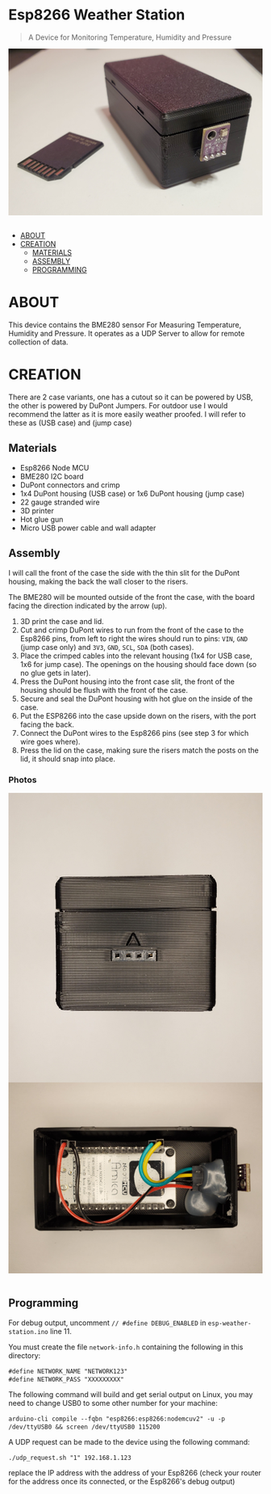 # Esp8266 Weather Station
> A Device for Monitoring Temperature, Humidity and Pressure

<img align="left" max-height="300" src="images/full.jpg">
<br clear="left"/>
<br clear="left"/>

- [ABOUT](#about)
- [CREATION](#creation)
  * [MATERIALS](#materials)
  * [ASSEMBLY](#assembly)
  * [PROGRAMMING](#programming)


# ABOUT
This device contains the BME280 sensor For Measuring Temperature, Humidity and Pressure. It operates as a UDP Server to allow for remote collection of data.

# CREATION
There are 2 case variants, one has a cutout so it can be powered by USB, the other is powered by DuPont Jumpers. For outdoor use I would recommend the latter as it is more easily weather proofed.
I will refer to these as (USB case) and (jump case)

## Materials

- Esp8266 Node MCU
- BME280 I2C board
- DuPont connectors and crimp
- 1x4 DuPont housing (USB case) or 1x6 DuPont housing (jump case)
- 22 gauge stranded wire
- 3D printer
- Hot glue gun
- Micro USB power cable and wall adapter

## Assembly
I will call the front of the case the side with the thin slit for the DuPont housing, making the back the wall closer to the risers.

The BME280 will be mounted outside of the front the case, with the board facing the direction indicated by the arrow (up).

1) 3D print the case and lid.
2) Cut and crimp DuPont wires to run from the front of the case to the Esp8266 pins, from left to right the wires should run to pins: `VIN`, `GND` (jump case only) and `3V3`, `GND`, `SCL`, `SDA` (both cases).
3) Place the crimped cables into the relevant housing (1x4 for USB case, 1x6 for jump case). The openings on the housing should face down (so no glue gets in later).
4) Press the DuPont housing into the front case slit, the front of the housing should be flush with the front of the case.
5) Secure and seal the DuPont housing with hot glue on the inside of the case.
6) Put the ESP8266 into the case upside down on the risers, with the port facing the back.
7) Connect the DuPont wires to the Esp8266 pins (see step 3 for which wire goes where).
8) Press the lid on the case, making sure the risers match the posts on the lid, it should snap into place.


### Photos

<img align="left" max-height="300" src="images/front.jpg">
<img align="left" max-height="300" src="images/internals.jpg">
<br clear="left"/>
<br clear="left"/>

## Programming
For debug output, uncomment `// #define DEBUG_ENABLED` in `esp-weather-station.ino` line 11.

You must create the file `network-info.h` containing the following in this directory:

```
#define NETWORK_NAME "NETWORK123"
#define NETWORK_PASS "XXXXXXXXX"
```

The following command will build and get serial output on Linux, you may need to change USB0 to some other number for your machine:
```
arduino-cli compile --fqbn "esp8266:esp8266:nodemcuv2" -u -p /dev/ttyUSB0 && screen /dev/ttyUSB0 115200
```

A UDP request can be made to the device using the following command:

```
./udp_request.sh "1" 192.168.1.123

```
replace the IP address with the address of your Esp8266 (check your router for the address once its connected, or the Esp8266's debug output)

